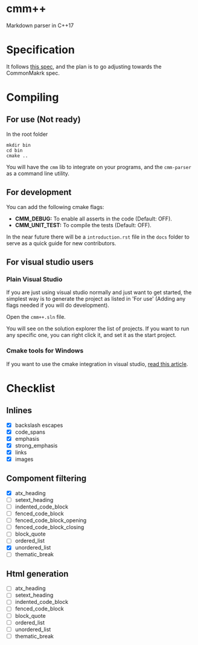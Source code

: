 cmm++
=====

Markdown parser in C++17

Specification
=============

It follows [this spec](specification.md), and the plan is to go adjusting
towards the CommonMakrk spec.

Compiling
=========

For use (Not ready)
-------------------

In the root folder

~~~
mkdir bin
cd bin
cmake ..
~~~

You will have the `cmm` lib to integrate on your programs, and the `cmm-parser`
as a command line utility.

For development
---------------

You can add the following cmake flags:

* **CMM_DEBUG:** To enable all asserts in the code (Default: OFF).
* **CMM_UNIT_TEST:** To compile the tests (Default: OFF).

In the near future there will be a `introduction.rst` file in the `docs` folder
to serve as a quick guide for new contributors.

For visual studio users
-----------------------

### Plain Visual Studio

If you are just using visual studio normally and just want to get started, the
simplest way is to generate the project as listed in 'For use' (Adding any
flags needed if you will do development).

Open the `cmm++.sln` file.

You will see on the solution explorer the list of projects. If you want to run
any specific one, you can right click it, and set it as the start project.

### Cmake tools for Windows

If you want to use the cmake integration in visual studio, [read this
article](https://docs.microsoft.com/en-us/cpp/build/cmake-projects-in-visual-studio).

Checklist
=========

Inlines 
-------

* [X] backslash escapes
* [X] code_spans
* [X] emphasis
* [X] strong_emphasis
* [X] links
* [X] images

Compoment filtering
-------------------

* [X] atx_heading
* [ ] setext_heading
* [ ] indented_code_block
* [ ] fenced_code_block
* [ ] fenced_code_block_opening
* [ ] fenced_code_block_closing
* [ ] block_quote
* [ ] ordered_list
* [X] unordered_list
* [ ] thematic_break

Html generation
---------------

* [ ] atx_heading
* [ ] setext_heading
* [ ] indented_code_block
* [ ] fenced_code_block
* [ ] block_quote
* [ ] ordered_list
* [ ] unordered_list
* [ ] thematic_break
